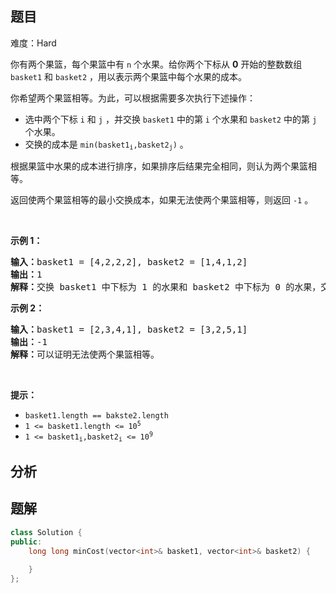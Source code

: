 
## 题目
难度：Hard
<p>你有两个果篮，每个果篮中有 <code>n</code> 个水果。给你两个下标从 <strong>0</strong> 开始的整数数组 <code>basket1</code> 和 <code>basket2</code> ，用以表示两个果篮中每个水果的成本。</p>

<p>你希望两个果篮相等。为此，可以根据需要多次执行下述操作：</p>

<ul>
	<li>选中两个下标 <code>i</code> 和 <code>j</code> ，并交换 <code>basket1</code> 中的第 <code>i</code> 个水果和 <code>basket2</code> 中的第 <code>j</code> 个水果。</li>
	<li>交换的成本是 <code>min(basket1<sub>i</sub>,basket2<sub>j</sub>)</code> 。</li>
</ul>

<p>根据果篮中水果的成本进行排序，如果排序后结果完全相同，则认为两个果篮相等。</p>

<p>返回使两个果篮相等的最小交换成本，如果无法使两个果篮相等，则返回<em> </em><code>-1</code><em> </em>。</p>

<p>&nbsp;</p>

<p><strong>示例 1：</strong></p>

<pre>
<strong>输入：</strong>basket1 = [4,2,2,2], basket2 = [1,4,1,2]
<strong>输出：</strong>1
<strong>解释：</strong>交换 basket1 中下标为 1 的水果和 basket2 中下标为 0 的水果，交换的成本为 1 。此时，basket1 = [4,1,2,2] 且 basket2 = [2,4,1,2] 。重排两个数组，发现二者相等。
</pre>

<p><strong>示例 2：</strong></p>

<pre>
<strong>输入：</strong>basket1 = [2,3,4,1], basket2 = [3,2,5,1]
<strong>输出：</strong>-1
<strong>解释：</strong>可以证明无法使两个果篮相等。
</pre>

<p>&nbsp;</p>

<p><strong>提示：</strong></p>

<ul>
	<li><code>basket1.length == bakste2.length</code></li>
	<li><code>1 &lt;= basket1.length &lt;= 10<sup>5</sup></code></li>
	<li><code>1 &lt;= basket1<sub>i</sub>,basket2<sub>i</sub> &lt;= 10<sup>9</sup></code></li>
</ul>

## 分析

## 题解
```cpp
class Solution {
public:
    long long minCost(vector<int>& basket1, vector<int>& basket2) {
        
    }
};
```